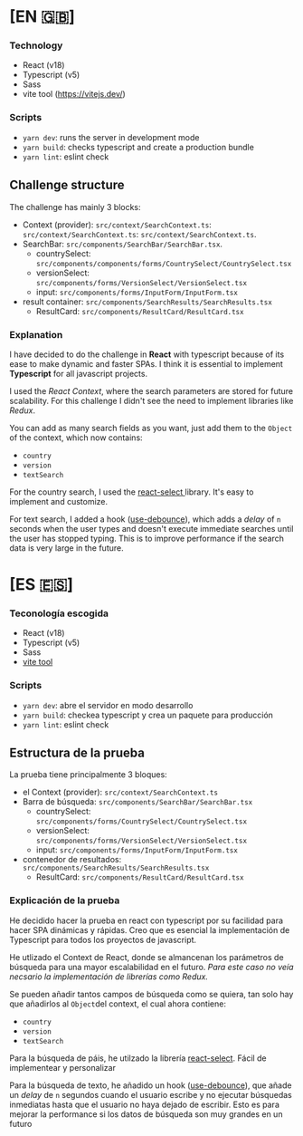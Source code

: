 # [EN 🇬🇧]
### Technology
- React (v18)
- Typescript (v5)
- Sass 
- vite tool (https://vitejs.dev/)


### Scripts
- `yarn dev`: runs the server in development mode
- `yarn build`: checks typescript and create a production bundle
- `yarn lint`: eslint check

## Challenge structure
The challenge has mainly 3 blocks:
- Context (provider): `src/context/SearchContext.ts`: `src/context/SearchContext.ts`: `src/context/SearchContext.ts`.
- SearchBar: `src/components/SearchBar/SearchBar.tsx`.
  - countrySelect: `src/components/components/forms/CountrySelect/CountrySelect.tsx`
  - versionSelect: `src/components/forms/VersionSelect/VersionSelect.tsx`
  - input: `src/components/forms/InputForm/InputForm.tsx`
 - result container: `src/components/SearchResults/SearchResults.tsx`
   - ResultCard: `src/components/ResultCard/ResultCard.tsx`

### Explanation
I have decided to do the challenge in **React** with typescript because of its ease to make dynamic and faster SPAs. I think it is essential to implement **Typescript** for all javascript projects.

I used the _React Context_, where the search parameters are stored for future scalability. For this challenge I didn't see the need to implement libraries like _Redux_.

You can add as many search fields as you want, just add them to the `Object` of the context, which now contains:
- `country`
- `version`
- `textSearch`

For the country search, I used the [react-select ](https://github.com/JedWatson/react-select/tree/master) library. It's easy to implement and customize.

For text search, I added a hook ([use-debounce](https://github.com/xnimorz/use-debounce#readme)), which adds a _delay_ of `n` seconds when the user types and doesn't execute immediate searches until the user has stopped typing.
This is to improve performance if the search data is very large in the future.
  

# [ES 🇪🇸]
### Teconología escogida
- React (v18)
- Typescript (v5)
- Sass 
- [vite tool](https://vitejs.dev/)


### Scripts
- `yarn dev`: abre el servidor en modo desarrollo
- `yarn build`: checkea typescript y crea un paquete para producción
- `yarn lint`: eslint check

## Estructura de la prueba
La prueba tiene principalmente 3 bloques:
- el Context (provider): `src/context/SearchContext.ts`
- Barra de búsqueda: `src/components/SearchBar/SearchBar.tsx`
  - countrySelect: `src/components/forms/CountrySelect/CountrySelect.tsx`
  - versionSelect: `src/components/forms/VersionSelect/VersionSelect.tsx`
  - input: `src/components/forms/InputForm/InputForm.tsx`
 - contenedor de resultados: `src/components/SearchResults/SearchResults.tsx`
   - ResultCard: `src/components/ResultCard/ResultCard.tsx`

### Explicación de la prueba
He decidido hacer la prueba en react con typescript por su facilidad para hacer SPA dinámicas y rápidas. Creo que es esencial la implementación de Typescript para todos los proyectos de javascript.

He utlizado el Context de React, donde se almancenan los parámetros de búsqueda para una mayor escalabilidad en el futuro. _Para este caso no veía necsario la implementación de librerías como Redux._

Se pueden añadir tantos campos de búsqueda como se quiera, tan solo hay que añadirlos al `Object`del context, el cual ahora contiene:
- `country`
- `version`
- `textSearch`

Para la búsqueda de páis, he utilzado la librería [react-select](https://github.com/JedWatson/react-select/tree/master). Fácil de implementear y personalizar

Para la búsqueda de texto, he añadido un hook ([use-debounce](https://github.com/xnimorz/use-debounce#readme)), que añade un _delay_ de `n` segundos cuando el usuario escribe y no ejecutar búsquedas inmediatas hasta que el usuario no haya dejado de escribir. Esto es para mejorar la performance si los datos de búsqueda son muy grandes en un futuro